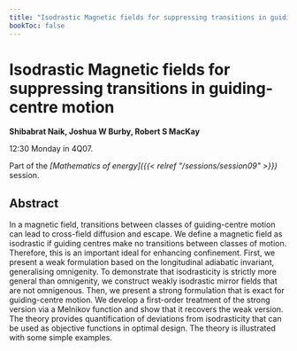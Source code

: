 ```yaml
---
title: "Isodrastic Magnetic fields for suppressing transitions in guiding-centre motion"
bookToc: false
---
```


# Isodrastic Magnetic fields for suppressing transitions in guiding-centre motion

**Shibabrat Naik, Joshua W Burby, Robert S MacKay**

12:30 Monday in 4Q07.

Part of the *[Mathematics of energy]({{< relref "/sessions/session09" >}})* session.

## Abstract

In a magnetic field, transitions between classes of guiding-centre motion can lead to cross-field diffusion and escape. We define a magnetic field as isodrastic if guiding centres make no transitions between classes of motion. Therefore, this is an important ideal for enhancing confinement. First, we present a weak formulation based on the longitudinal adiabatic invariant, generalising omnigenity. To demonstrate that isodrasticity is strictly more general than omnigenity, we construct weakly isodrastic mirror fields that are not omnigenous. Then, we present a strong formulation that is exact for guiding-centre motion. We develop a first-order treatment of the strong version via a Melnikov function and show that it recovers the weak version. The theory provides quantification of deviations from isodrasticity that can be used as objective functions in optimal design. The theory is illustrated with some simple examples.  


